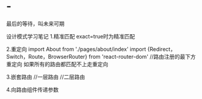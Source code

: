 # -
最后的等待，叫未来可期


设计模式学习笔记
1.精准匹配 
<Route exact={true} path=''  component={}></Route>  exact=true时为精准匹配


2.重定向 
import About from './pages/about/index'
import {Redirect，Switch，Route，BrowserRouter} from 'react-router-dom'
<Switch>
	<Route path="/about" component={About}></Route>
        //路由注册的最下方  重定向   如果所有的路由都匹配不上走重定向
        <Redirect to='/about'></Redirect>
</Switch>


3.嵌套路由
<Route path="/about" component={About}></Route>//一层路由
<Route path="/about/News" component={News}></Route>//二层路由


4.向路由组件传递参数
